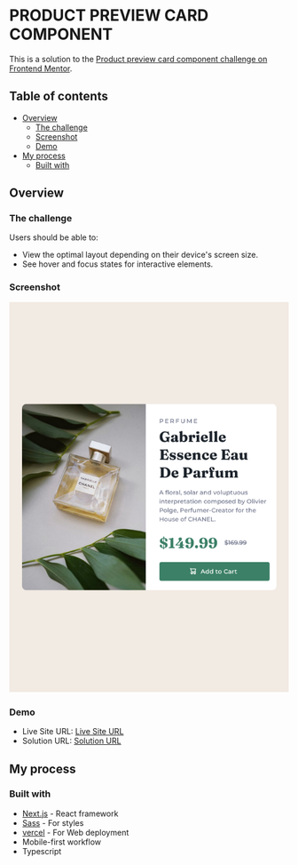 
# PRODUCT PREVIEW CARD COMPONENT

This is a solution to the [Product preview card component challenge on Frontend Mentor](https://www.frontendmentor.io/challenges/product-preview-card-component-GO7UmttRfa).

## Table of contents

- [Overview](#overview)
    - [The challenge](#the-challenge)
    - [Screenshot](#screenshot)
    - [Demo](#demo)
- [My process](#my-process)
  - [Built with](#built-with)

## Overview

### The challenge
Users should be able to:

- View the optimal layout depending on their device's screen size.
- See hover and focus states for interactive elements.

### Screenshot
![](./screenshot.png)

### Demo
- Live Site URL: [Live Site URL](https://product-preview-card-component-2782uz01s.vercel.app/)
- Solution URL: [Solution URL](https://github.com/nmelissarp/product-preview-card-component)

## My process

### Built with
- [Next.js](https://nextjs.org/) - React framework
- [Sass](https://nextjs.org/docs/app/building-your-application/styling/sass) - For styles
- [vercel](https://vercel.com/home) - For Web deployment
- Mobile-first workflow
- Typescript
